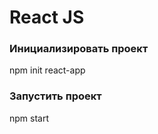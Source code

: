 # React JS

### Инициализировать проект
npm init react-app <project-name>

### Запустить проект
npm start
